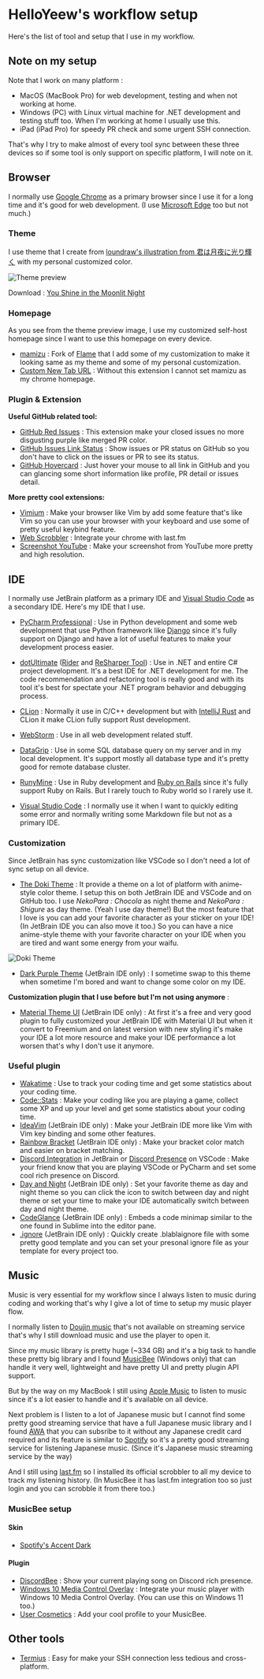 # HelloYeew's workflow setup

Here's the list of tool and setup that I use in my workflow.

## Note on my setup

Note that I work on many platform :
- MacOS (MacBook Pro) for web development, testing and when not working at home.
- Windows (PC) with Linux virtual machine for .NET development and testing stuff too. When I'm working at home I usually use this.
- iPad (iPad Pro) for speedy PR check and some urgent SSH connection.

That's why I try to make almost of every tool sync between these three devices so if some tool is only support on specific platform, I will note on it.

## Browser

I normally use [Google Chrome](https://www.google.com/chrome/) as a primary browser since I use it for a long time and it's good for web development. (I use [Microsoft Edge](https://www.microsoft.com/en-us/windows/microsoft-edge) too but not much.)

### Theme

I use theme that I create from [loundraw's illustration from 君は月夜に光り輝く](https://www.pixiv.net/en/artworks/61606801) with my personal customized color.

![Theme preview](img/chrome-theme-screenshot.png)

Download : [You Shine in the Moonlit Night](theme/You-Shine-in-the-Moonlit-Night.crx)

### Homepage

As you see from the theme preview image, I use my customized self-host homepage since I want to use this homepage on every device.

- [mamizu](https://github.com/HelloYeew/mamizu) : Fork of [Flame](https://github.com/pawelmalak/flame) that I add some of my customization to make it looking same as my theme and some of my personal customization.
- [Custom New Tab URL](https://chrome.google.com/webstore/detail/custom-new-tab-url/mmjbdbjnoablegbkcklggeknkfcjkjia) : Without this extension I cannot set mamizu as my chrome homepage.

### Plugin & Extension

**Useful GitHub related tool:**

- [GitHub Red Issues](https://chrome.google.com/webstore/detail/github-red-issues/kjbbjibfgnnfdeabgmbieapkhpojikpc) : This extension make your closed issues no more disgusting purple like merged PR color.
- [GitHub Issues Link Status](https://chrome.google.com/webstore/detail/github-issue-link-status/nbiddhncecgemgccalnoanpnenalmkic) : Show issues or PR status on GitHub so you don't have to click on the issues or PR to see its status.
- [GitHub Hovercard](https://chrome.google.com/webstore/detail/github-hovercard/mmoahbbnojgkclgceahhakhnccimnplk) : Just hover your mouse to all link in GitHub and you can glancing some short information like profile, PR detail or issues detail.

**More pretty cool extensions:**

- [Vimium](https://chrome.google.com/webstore/detail/vimium/dbepggeogbaibhgnhhndojpepiihcmeb) : Make your browser like Vim by add some feature that's like Vim so you can use your browser with your keyboard and use some of pretty useful keybind feature.
- [Web Scrobbler](https://chrome.google.com/webstore/detail/web-scrobbler/hhinaapppaileiechjoiifaancjggfjm) : Integrate your chrome with last.fm
- [Screenshot YouTube](https://chrome.google.com/webstore/detail/screenshot-youtube/gjoijpfmdhbjkkgnmahganhoinjjpohk) : Make your screenshot from YouTube more pretty and high resolution.

## IDE

I normally use JetBrain platform as a primary IDE and [Visual Studio Code](https://code.visualstudio.com/) as a secondary IDE. Here's my IDE that I use.

- [PyCharm Professional](https://www.jetbrains.com/pycharm/) : Use in Python development and some web development that use Python framework like [Django](https://www.djangoproject.com/) since it's fully support on Django and have a lot of useful features to make your development process easier.
- [dotUltimate](https://www.jetbrains.com/dotnet/) ([Rider](https://jetbrains.com/rider/) and [ReSharper Tool](https://jetbrains)) : Use in .NET and entire C# project development. It's a best IDE for .NET development for me. The code recommendation and refactoring tool is really good and with its tool it's best for spectate your .NET program behavior and debugging process.
- [CLion](https://www.jetbrains.com/clion/) : Normally it use in C/C++ development but with [IntelliJ Rust](https://intellij-rust.github.io/) and CLion it make CLion fully support Rust development.
- [WebStorm](https://www.jetbrains.com/webstorm/) : Use in all web development related stuff.
- [DataGrip](https://www.jetbrains.com/datagrip/) : Use in some SQL database query on my server and in my local development. It's support mostly all database type and it's pretty good for remote database cluster.
- [RunyMine](https://www.jetbrains.com/runymine/) : Use in Ruby development and [Ruby on Rails](https://rubyonrails.org/) since it's fully support Ruby on Rails. But I rarely touch to Ruby world so I rarely use it.

- [Visual Studio Code](https://code.visualstudio.com/) : I normally use it when I want to quickly editing some error and normally writing some Markdown file but not as a primary IDE.

### Customization

Since JetBrain has sync customization like VSCode so I don't need a lot of sync setup on all device.

- [The Doki Theme](https://doki-theme.unthrottled.io/) : It provide a theme on a lot of platform with anime-style color theme. I setup this on both JetBrain IDE and VSCode and on GitHub too. I use *NekoPara : Chocola* as night theme and *NekoPara : Shigure* as day theme. (Yeah I use day theme!) But the most feature that I love is you can add your favorite character as your sticker on your IDE! (In JetBrain IDE you can also move it too.) So you can have a nice anime-style theme with your favorite character on your IDE when you are tired and want some energy from your waifu.

![Doki Theme](img/doki-theme-jetbrain.png)

- [Dark Purple Theme](https://plugins.jetbrains.com/plugin/12100-dark-purple-theme) (JetBrain IDE only) : I sometime swap to this theme when sometime I'm bored and want to change some color on my IDE.

**Customization plugin that I use before but I'm not using anymore** :
- [Material Theme UI](https://plugins.jetbrains.com/plugin/8006-material-theme-ui) (JetBrain IDE only) : At first it's a free and very good plugin to fully customized your JetBrain IDE with Material UI but when it convert to Freemium and on latest version with new styling it's make your IDE a lot more resource and make your IDE performance a lot worsen that's why I don't use it anymore.

### Useful plugin

- [Wakatime](https://wakatime.com/) : Use to track your coding time and get some statistics about your coding time.
- [Code::Stats](https://codestats.net/) : Make your coding like you are playing a game, collect some XP and up your level and get some statistics about your coding time.
- [IdeaVim](https://plugins.jetbrains.com/plugin/164-ideavim/) (JetBrain IDE only) : Make your JetBrain IDE more like Vim with Vim key binding and some other features.
- [Rainbow Bracket](https://plugins.jetbrains.com/plugin/10080-rainbow-brackets) (JetBrain IDE only) : Make your bracket color match and easier on bracket matching.
- [Discord Integration](https://plugins.jetbrains.com/plugin/10233-discord-integration) in JetBrain or [Discord Presence](https://marketplace.visualstudio.com/items?itemName=icrawl.discord-vscode) on VSCode : Make your friend know that you are playing VSCode or PyCharm and set some cool rich presence on Discord.
- [Day and Night](https://plugins.jetbrains.com/plugin/12006-day-and-night) (JetBrain IDE only) : Set your favorite theme as day and night theme so you can click the icon to switch between day and night theme or set your time to make your IDE automatically switch between day and night theme.
- [CodeGlance](https://plugins.jetbrains.com/plugin/7275-codeglance) (JetBrain IDE only) : Embeds a code minimap similar to the one found in Sublime into the editor pane.
- [.ignore](https://plugins.jetbrains.com/plugin/7495--ignore) (JetBrain IDE only) : Quickly create .blablaignore file with some pretty good template and you can set your presonal ignore file as your template for every project too.

## Music

Music is very essential for my workflow since I always listen to music during coding and working that's why I give a lot of time to setup my music player flow.

I normally listen to [Doujin music](https://en.wikipedia.org/wiki/Doujin_music) that's not available on streaming service that's why I still download music and use the player to open it.

Since my music library is pretty huge (~334 GB) and it's a big task to handle these pretty big library and I found [MusicBee](https://www.musicbee.org/) (Windows only) that can handle it very well, lightweight and have pretty UI and pretty plugin API support.

But by the way on my MacBook I still using [Apple Music](https://www.apple.com/music/) to listen to music since it's a lot easier to handle and it's available on all device.

Next problem is I listen to a lot of Japanese music but I cannot find some pretty good streaming service that have a full Japanese music library and I found [AWA](https://awa.fm/) that you can subsribe to it without any Japanese credit card required and its feature is similar to [Spotify](https://www.spotify.com/) so it's a pretty good streaming service for listening Japanese music. (Since it's Japanese music streaming service by the way)

And I still using [last.fm](https://last.fm) so I installed its official scrobbler to all my device to track my listening history. (In MusicBee it has last.fm integration too so just login and you can scrobble it from there too.)

### MusicBee setup

#### Skin

- [Spotify's Accent Dark](https://www.getmusicbee.com/addons/skins/91/spotify-039-s-accent-dark/)

#### Plugin

- [DiscordBee](https://www.getmusicbee.com/addons/plugins/156/discordbee/) : Show your current playing song on Discord rich presence.
- [Windows 10 Media Control Overlay](https://www.getmusicbee.com/addons/plugins/98/windows-10-media-control-overlay/) : Integrate your music player with Windows 10 Media Control Overlay. (You can use this on Windows 11 too.)
- [User Cosmetics](https://www.getmusicbee.com/addons/plugins/358/musicbee-usercosmetics/) : Add your cool profile to your MusicBee.

## Other tools

- [Termius](https://termius.com/) : Easy for make your SSH connection less tedious and cross-platform.